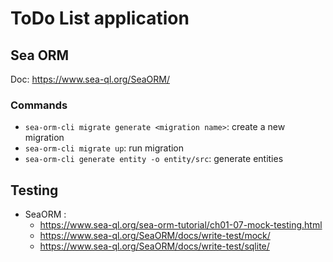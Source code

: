 # ToDo List application

## Sea ORM
Doc: https://www.sea-ql.org/SeaORM/

### Commands
- `sea-orm-cli migrate generate <migration name>`: create a new migration
- `sea-orm-cli migrate up`: run migration
- `sea-orm-cli generate entity -o entity/src`: generate entities

## Testing
- SeaORM : 
  - https://www.sea-ql.org/sea-orm-tutorial/ch01-07-mock-testing.html
  - https://www.sea-ql.org/SeaORM/docs/write-test/mock/
  - https://www.sea-ql.org/SeaORM/docs/write-test/sqlite/